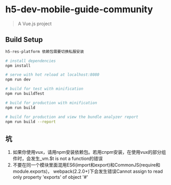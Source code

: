 # h5-dev-mobile-guide-community

> A Vue.js project

## Build Setup

``` bash
h5-res-platform 依赖包需要切换私服安装

# install dependencies
npm install

# serve with hot reload at localhost:8080
npm run dev

# build for test with minification
npm run buildTest

# build for production with minification
npm run build

# build for production and view the bundle analyzer report
npm run build --report

```

## 坑
1. 如果你使用vux，请用npm安装依赖包。若用cnpm安装，在使用vux的部分组件时，会发生_vm.$t is not a function的错误
2. 不要在同一个模块里面混用ES6(import和export)和CommonJS(require和module.exports)，
webpack(2.2.0+)下会发生错误Cannot assign to read only property 'exports' of object '#<Object>'
